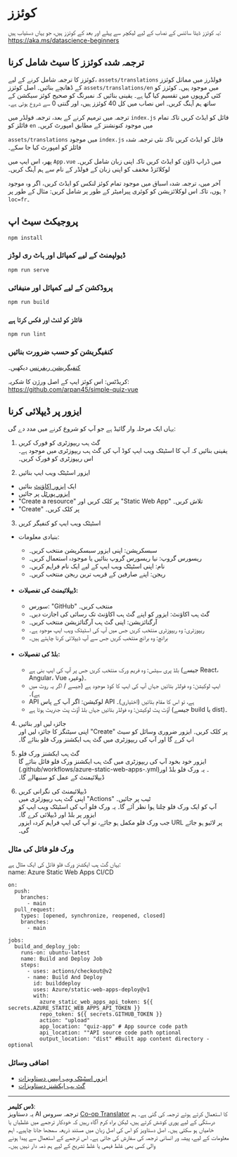 <!--
CO_OP_TRANSLATOR_METADATA:
{
  "original_hash": "e92c33ea498915a13c9aec162616db18",
  "translation_date": "2025-08-27T09:46:42+00:00",
  "source_file": "quiz-app/README.md",
  "language_code": "ur"
}
-->
# کوئزز

یہ کوئزز ڈیٹا سائنس کے نصاب کے لیے لیکچر سے پہلے اور بعد کے کوئزز ہیں، جو یہاں دستیاب ہیں: https://aka.ms/datascience-beginners  
## ترجمہ شدہ کوئزز کا سیٹ شامل کرنا

کوئزز کا ترجمہ شامل کرنے کے لیے، `assets/translations` فولڈرز میں مماثل کوئزز کے ڈھانچے بنائیں۔ اصل کوئزز `assets/translations/en` میں موجود ہیں۔ کوئزز کو کئی گروپوں میں تقسیم کیا گیا ہے۔ یقینی بنائیں کہ نمبرنگ کو صحیح کوئز سیکشن کے ساتھ ہم آہنگ کریں۔ اس نصاب میں کل 40 کوئزز ہیں، اور گنتی 0 سے شروع ہوتی ہے۔

ترجمہ میں ترمیم کرنے کے بعد، ترجمہ فولڈر میں `index.js` فائل کو ایڈٹ کریں تاکہ تمام فائلز کو `en` میں موجود کنونشنز کے مطابق امپورٹ کریں۔

`assets/translations` میں موجود `index.js` فائل کو ایڈٹ کریں تاکہ نئی ترجمہ شدہ فائلز کو امپورٹ کیا جا سکے۔

پھر، اس ایپ میں `App.vue` میں ڈراپ ڈاؤن کو ایڈٹ کریں تاکہ اپنی زبان شامل کریں۔ لوکلائزڈ مخفف کو اپنی زبان کے فولڈر کے نام سے ہم آہنگ کریں۔

آخر میں، ترجمہ شدہ اسباق میں موجود تمام کوئز لنکس کو ایڈٹ کریں، اگر وہ موجود ہوں، تاکہ اس لوکلائزیشن کو کوئری پیرامیٹر کے طور پر شامل کریں: مثال کے طور پر `?loc=fr`۔

## پروجیکٹ سیٹ اپ

```
npm install
```

### ڈیولپمنٹ کے لیے کمپائل اور ہاٹ ری لوڈز

```
npm run serve
```

### پروڈکشن کے لیے کمپائل اور منیفائی

```
npm run build
```

### فائلز کو لنٹ اور فکس کرتا ہے

```
npm run lint
```

### کنفیگریشن کو حسب ضرورت بنائیں

[کنفیگریشن ریفرنس](https://cli.vuejs.org/config/) دیکھیں۔

کریڈٹس: اس کوئز ایپ کے اصل ورژن کا شکریہ: https://github.com/arpan45/simple-quiz-vue

## ایزور پر ڈیپلائی کرنا

یہاں ایک مرحلہ وار گائیڈ ہے جو آپ کو شروع کرنے میں مدد دے گی:

1. گٹ ہب ریپوزٹری کو فورک کریں  
یقینی بنائیں کہ آپ کا اسٹیٹک ویب ایپ کوڈ آپ کی گٹ ہب ریپوزٹری میں موجود ہے۔ اس ریپوزٹری کو فورک کریں۔

2. ایزور اسٹیٹک ویب ایپ بنائیں  
- ایک [ایزور اکاؤنٹ](http://azure.microsoft.com) بنائیں  
- [ایزور پورٹل](https://portal.azure.com) پر جائیں  
- "Create a resource" پر کلک کریں اور "Static Web App" تلاش کریں۔  
- "Create" پر کلک کریں۔

3. اسٹیٹک ویب ایپ کو کنفیگر کریں  
- بنیادی معلومات:  
  - سبسکرپشن: اپنی ایزور سبسکرپشن منتخب کریں۔  
  - ریسورس گروپ: نیا ریسورس گروپ بنائیں یا موجودہ استعمال کریں۔  
  - نام: اپنی اسٹیٹک ویب ایپ کے لیے ایک نام فراہم کریں۔  
  - ریجن: اپنے صارفین کے قریب ترین ریجن منتخب کریں۔  

- #### ڈیپلائیمنٹ کی تفصیلات:  
  - سورس: "GitHub" منتخب کریں۔  
  - گٹ ہب اکاؤنٹ: ایزور کو اپنے گٹ ہب اکاؤنٹ تک رسائی کی اجازت دیں۔  
  - آرگنائزیشن: اپنی گٹ ہب آرگنائزیشن منتخب کریں۔  
  - ریپوزٹری: وہ ریپوزٹری منتخب کریں جس میں آپ کی اسٹیٹک ویب ایپ موجود ہے۔  
  - برانچ: وہ برانچ منتخب کریں جس سے آپ ڈیپلائی کرنا چاہتے ہیں۔  

- #### بلڈ کی تفصیلات:  
  - بلڈ پری سیٹس: وہ فریم ورک منتخب کریں جس پر آپ کی ایپ بنی ہے (جیسے React، Angular، Vue وغیرہ)۔  
  - ایپ لوکیشن: وہ فولڈر بتائیں جہاں آپ کی ایپ کا کوڈ موجود ہے (جیسے / اگر یہ روٹ میں ہے)۔  
  - API لوکیشن: اگر آپ کے پاس API ہے، تو اس کا مقام بتائیں (اختیاری)۔  
  - آؤٹ پٹ لوکیشن: وہ فولڈر بتائیں جہاں بلڈ آؤٹ پٹ جنریٹ ہوتا ہے (جیسے build یا dist)۔  

4. جائزہ لیں اور بنائیں  
اپنی سیٹنگز کا جائزہ لیں اور "Create" پر کلک کریں۔ ایزور ضروری وسائل کو سیٹ اپ کرے گا اور آپ کی ریپوزٹری میں گٹ ہب ایکشنز ورک فلو بنائے گا۔

5. گٹ ہب ایکشنز ورک فلو  
ایزور خود بخود آپ کی ریپوزٹری میں گٹ ہب ایکشنز ورک فلو فائل بنائے گا (.github/workflows/azure-static-web-apps-<name>.yml)۔ یہ ورک فلو بلڈ اور ڈیپلائیمنٹ کے عمل کو سنبھالے گا۔

6. ڈیپلائیمنٹ کی نگرانی کریں  
اپنی گٹ ہب ریپوزٹری میں "Actions" ٹیب پر جائیں۔  
آپ کو ایک ورک فلو چلتا ہوا نظر آئے گا۔ یہ ورک فلو آپ کی اسٹیٹک ویب ایپ کو ایزور پر بلڈ اور ڈیپلائی کرے گا۔  
جب ورک فلو مکمل ہو جائے، تو آپ کی ایپ فراہم کردہ ایزور URL پر لائیو ہو جائے گی۔

### ورک فلو فائل کی مثال

یہاں گٹ ہب ایکشنز ورک فلو فائل کی ایک مثال ہے:  
name: Azure Static Web Apps CI/CD  
```
on:
  push:
    branches:
      - main
  pull_request:
    types: [opened, synchronize, reopened, closed]
    branches:
      - main

jobs:
  build_and_deploy_job:
    runs-on: ubuntu-latest
    name: Build and Deploy Job
    steps:
      - uses: actions/checkout@v2
      - name: Build And Deploy
        id: builddeploy
        uses: Azure/static-web-apps-deploy@v1
        with:
          azure_static_web_apps_api_token: ${{ secrets.AZURE_STATIC_WEB_APPS_API_TOKEN }}
          repo_token: ${{ secrets.GITHUB_TOKEN }}
          action: "upload"
          app_location: "quiz-app" # App source code path
          api_location: ""API source code path optional
          output_location: "dist" #Built app content directory - optional
```

### اضافی وسائل  
- [ایزور اسٹیٹک ویب ایپس دستاویزات](https://learn.microsoft.com/azure/static-web-apps/getting-started)  
- [گٹ ہب ایکشنز دستاویزات](https://docs.github.com/actions/use-cases-and-examples/deploying/deploying-to-azure-static-web-app)  

---

**ڈس کلیمر**:  
یہ دستاویز AI ترجمہ سروس [Co-op Translator](https://github.com/Azure/co-op-translator) کا استعمال کرتے ہوئے ترجمہ کی گئی ہے۔ ہم درستگی کے لیے پوری کوشش کرتے ہیں، لیکن براہ کرم آگاہ رہیں کہ خودکار ترجمے میں غلطیاں یا خامیاں ہو سکتی ہیں۔ اصل دستاویز کو اس کی اصل زبان میں مستند ذریعہ سمجھا جانا چاہیے۔ اہم معلومات کے لیے، پیشہ ور انسانی ترجمہ کی سفارش کی جاتی ہے۔ اس ترجمے کے استعمال سے پیدا ہونے والی کسی بھی غلط فہمی یا غلط تشریح کے لیے ہم ذمہ دار نہیں ہیں۔